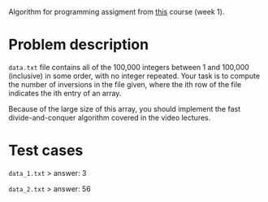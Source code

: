 Algorithm for programming assigment from [this](https://www.coursera.org/learn/algorithm-design-analysis/home) course (week 1).

# Problem description
`data.txt` file contains all of the 100,000 integers between 1 and 100,000 (inclusive) in some order, with no integer repeated.
Your task is to compute the number of inversions in the file given, where the ith row of the file indicates the ith entry of an array.

Because of the large size of this array, you should implement the fast divide-and-conquer algorithm covered in the video lectures.

# Test cases
`data_1.txt` > answer: 3

`data_2.txt` > answer: 56
